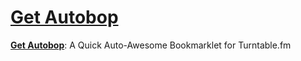 # [Get Autobop](https://12px.github.io/autobop/index.html)
**[Get Autobop](https://12px.github.io/autobop/index.html)**:
A Quick Auto-Awesome Bookmarklet for Turntable.fm
